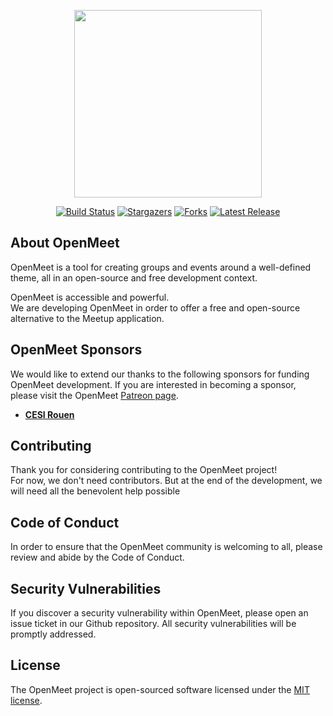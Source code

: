 
<p align="center"><img src="http://floriaaan.alwaysdata.net/docs/openmeet.svg" width="300"></p>

<p align="center">
<a href="https://github.com/floriaaan/openmeet"><img src="https://badgen.net/github/status/floriaaan/openmeet" alt="Build Status"></a>
<a href="https://github.com/floriaaan/openmeet"><img src="https://badgen.net/github/stars/floriaaan/openmeet" alt="Stargazers"></a>
<a href="https://github.com/floriaaan/openmeet"><img src="https://badgen.net/github/forks/floriaaan/openmeet" alt="Forks"></a>
<a href="https://github.com/floriaaan/openmeet"><img src="https://badgen.net/github/release/floriaaan/openmeet" alt="Latest Release"></a>
</p>


## About OpenMeet

OpenMeet is a tool for creating groups and events around a well-defined theme, all in an open-source and free development context.

OpenMeet is accessible and powerful.   
We are developing OpenMeet in order to offer a free and open-source alternative to the Meetup application.


## OpenMeet Sponsors

We would like to extend our thanks to the following sponsors for funding OpenMeet development. If you are interested in becoming a sponsor, please visit the OpenMeet [Patreon page](https://patreon.com/).

- **[CESI Rouen](https://ecole-alternance.cesi.fr/)**


## Contributing

Thank you for considering contributing to the OpenMeet project!   
For now, we don't need contributors. But at the end of the development, we will need all the benevolent help possible

## Code of Conduct

In order to ensure that the OpenMeet community is welcoming to all, please review and abide by the Code of Conduct.

## Security Vulnerabilities

If you discover a security vulnerability within OpenMeet, please open an issue ticket in our Github repository. All security vulnerabilities will be promptly addressed.

## License

The OpenMeet project is open-sourced software licensed under the [MIT license](https://opensource.org/licenses/MIT).

